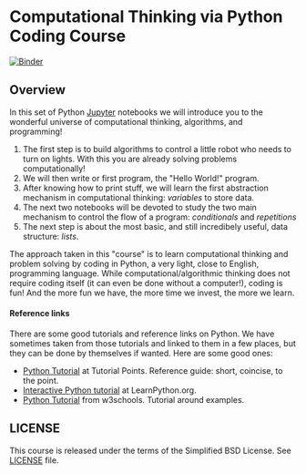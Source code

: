 # Computational Thinking via Python Coding Course

[![Binder](https://mybinder.org/badge_logo.svg)](https://mybinder.org/v2/gh/ssardina/ct-via-python-course/master?filepath=Home.ipynb)

## Overview

In this set of Python [Jupyter](http://jupyter.org/) notebooks we will introduce you to the wonderful universe of computational thinking, algorithms, and programming! 

1. The first step is to build algorithms to control a little robot who needs to turn on lights. With this you are already solving problems computationally!
2. We will then write or first program, the "Hello World!" program.
3. After knowing how to print stuff, we will learn the first abstraction mechanism in computational thinking: _variables_ to store data.
4. The next two notebooks will be devoted to study the two main mechanism to control the flow of a program: _conditionals_ and _repetitions_
5. The next step is about the most basic, and still incredibely useful, data structure: _lists_.

The approach taken in this "course" is to learn computational thinking and problem solving by coding in Python, a very light, close to English, programming language. While computational/algorithmic thinking does not require coding itself (it can even be done without a computer!), coding is fun! And the more fun we have, the more time we invest, the more we learn.

#### Reference links

There are some good tutorials and reference links on Python. We have sometimes taken from those tutorials and linked to them in a few places, but they can be done by themselves if wanted. Here are some good ones:

* [Python Tutorial](https://www.tutorialspoint.com/python/index.htm) at Tutorial Points. Reference guide: short, coincise, to the point.
* [Interactive Python tutorial](https://www.learnpython.org/) at LearnPython.org.
* [Python Tutorial](https://www.w3schools.com/python/python_intro.asp) from w3schools. Tutorial around examples.



## LICENSE

This course is released under the terms of the Simplified BSD License. See [LICENSE](LICENSE) file.
